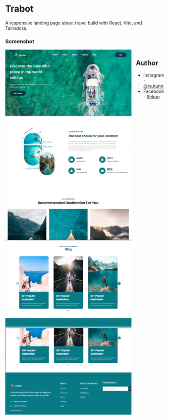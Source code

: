 # Trabot

A responsive landing page about travel build with React, Vite, and Tailindcss.

### Screenshot
<div style="display:flex;">
    <div>
        <img src="./public/screenshot/screenshot_1.png" alt="drawing" width="400"  loading="lazy"/>
        <img src="./public/screenshot/screenshot_2.png" alt="drawing" width="400"  loading="lazy"/>
        <img src="./public/screenshot/screenshot_3.png" alt="drawing" width="400"  loading="lazy"/>
        <img src="./public/screenshot/screenshot_4.png" alt="drawing" width="400"  loading="lazy"/>
   </div>
<div>

## Author

- Instagram - [@re.kunn](https://www.instagram.com/re.kunnn)
- Facebook  - [Rekun](https://www.facebook.com/profile.php?id=100057378866749)
